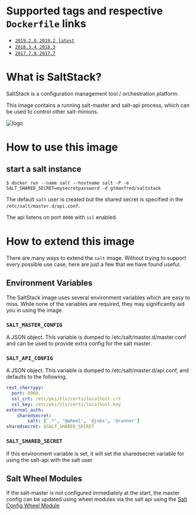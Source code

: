 # Supported tags and respective `Dockerfile` links

- [`2019.2.0`, `2019.2`, `latest`](https://github.com/gtmanfred/saltdocker/tree/master/Dockerfile.j2)
- [`2018.3.4`, `2018.3`](https://github.com/gtmanfred/saltdocker/tree/master/Dockerfile.j2)
- [`2017.7.8`, `2017.7`](https://github.com/gtmanfred/saltdocker/tree/master/Dockerfile.j2)

# What is SaltStack?

SaltStack is a configuration management tool / orchestration platform.

This image contains a running salt-master and salt-api process, which can be used to control other salt-minions.

![logo](https://avatars2.githubusercontent.com/u/1147473?s=500&v=4)

# How to use this image

## start a salt instance

```console
$ docker run --name salt --hostname salt -P -e SALT_SHARED_SECRET=mysecretpassword -d gtmanfred/saltstack
```

The default `salt` user is created but the shared secret is specified in the `/etc/salt/master.d/api.conf`.

The api listens on port `8000` with `ssl` enabled.

# How to extend this image

There are many ways to extend the `salt` image. Without trying to support every possible use case, here are just a few that we have found useful.

## Environment Variables

The SaltStack image uses several environment variables which are easy to miss. While none of the variables are required, they may significantly aid you in using the image.

### `SALT_MASTER_CONFIG`

A JSON object. This variable is dumped to /etc/salt/master.d/master.conf and can be used to provide extra config for the salt master.

### `SALT_API_CONFIG`

A JSON object. This variable is dumped to /etc/salt/master.d/api.conf, and defaults to the following.

```yaml
rest_cherrypy:
  port: 8000,
  ssl_crt: /etc/pki/tls/certs/localhost.crt
  ssl_key: /etc/pki/tls/certs/localhost.key
external_auth:
    sharedsecret:
        salt: ['.*', '@wheel', '@jobs', '@runner']
sharedsecret: $SALT_SHARED_SECRET
```

### `SALT_SHARED_SECRET`

If this environment variable is set, it will set the sharedsecret variable for using the salt-api with the salt user.

## Salt Wheel Modules

If the salt-master is not configured immediately at the start, the master config can be updated using wheel modules via the salt api using the [Salt Config Wheel Module](https://docs.saltstack.com/en/latest/ref/wheel/all/salt.wheel.config.html)
